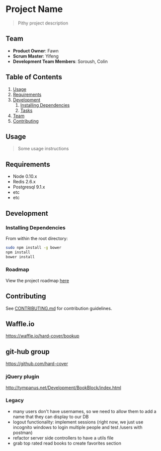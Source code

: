 # Project Name

> Pithy project description

## Team

  - __Product Owner__: Fawn
  - __Scrum Master__: Yifeng
  - __Development Team Members__: Soroush, Colin

## Table of Contents

1. [Usage](#Usage)
1. [Requirements](#requirements)
1. [Development](#development)
    1. [Installing Dependencies](#installing-dependencies)
    1. [Tasks](#tasks)
1. [Team](#team)
1. [Contributing](#contributing)

## Usage

> Some usage instructions

## Requirements

- Node 0.10.x
- Redis 2.6.x
- Postgresql 9.1.x
- etc
- etc

## Development

### Installing Dependencies

From within the root directory:

```sh
sudo npm install -g bower
npm install
bower install
```

### Roadmap

View the project roadmap [here](LINK_TO_PROJECT_ISSUES)


## Contributing

See [CONTRIBUTING.md](CONTRIBUTING.md) for contribution guidelines.

## Waffle.io

https://waffle.io/hard-cover/bookup

## git-hub group

https://github.com/hard-cover

### jQuery plugin

http://tympanus.net/Development/BookBlock/index.html

### Legacy

* many users don't have usernames, so we need to allow them to add a name that they can display to our DB
* logout functionality: implement sessions (right now, we just use incognito windows to login multiple people and test /users with postman)
* refactor server side controllers to have a utils file
* grab top rated read books to create favorites section
